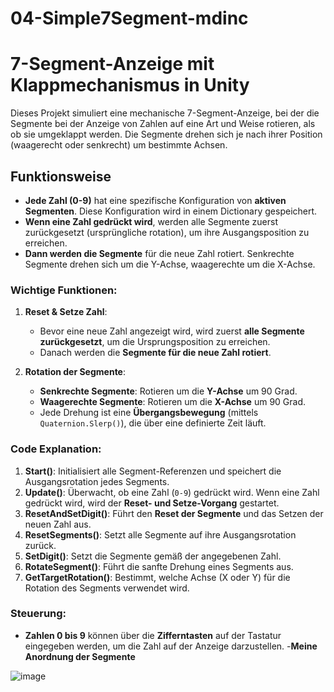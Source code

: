 # 04-Simple7Segment-mdinc
# 7-Segment-Anzeige mit Klappmechanismus in Unity

Dieses Projekt simuliert eine mechanische 7-Segment-Anzeige, bei der die Segmente bei der Anzeige von Zahlen auf eine Art und Weise rotieren, als ob sie umgeklappt werden. Die Segmente drehen sich je nach ihrer Position (waagerecht oder senkrecht) um bestimmte Achsen.  

## Funktionsweise

- **Jede Zahl (0-9)** hat eine spezifische Konfiguration von **aktiven Segmenten**. Diese Konfiguration wird in einem Dictionary gespeichert.
- **Wenn eine Zahl gedrückt wird**, werden alle Segmente zuerst zurückgesetzt (ursprüngliche rotation), um ihre Ausgangsposition zu erreichen.
- **Dann werden die Segmente** für die neue Zahl rotiert. Senkrechte Segmente drehen sich um die Y-Achse, waagerechte um die X-Achse.

### **Wichtige Funktionen:**

1. **Reset & Setze Zahl**:
    - Bevor eine neue Zahl angezeigt wird, wird zuerst **alle Segmente zurückgesetzt**, um die Ursprungsposition zu erreichen.
    - Danach werden die **Segmente für die neue Zahl rotiert**.

2. **Rotation der Segmente**:
    - **Senkrechte Segmente**: Rotieren um die **Y-Achse** um 90 Grad.
    - **Waagerechte Segmente**: Rotieren um die **X-Achse** um 90 Grad.
    - Jede Drehung ist eine **Übergangsbewegung** (mittels `Quaternion.Slerp()`), die über eine definierte Zeit läuft.

### **Code Explanation:**

1. **Start()**: Initialisiert alle Segment-Referenzen und speichert die Ausgangsrotation jedes Segments.
2. **Update()**: Überwacht, ob eine Zahl (`0-9`) gedrückt wird. Wenn eine Zahl gedrückt wird, wird der **Reset- und Setze-Vorgang** gestartet.
3. **ResetAndSetDigit()**: Führt den **Reset der Segmente** und das Setzen der neuen Zahl aus.
4. **ResetSegments()**: Setzt alle Segmente auf ihre Ausgangsrotation zurück.
5. **SetDigit()**: Setzt die Segmente gemäß der angegebenen Zahl.
6. **RotateSegment()**: Führt die sanfte Drehung eines Segments aus.
7. **GetTargetRotation()**: Bestimmt, welche Achse (X oder Y) für die Rotation des Segments verwendet wird.

### **Steuerung:**

- **Zahlen 0 bis 9** können über die **Zifferntasten** auf der Tastatur eingegeben werden, um die Zahl auf der Anzeige darzustellen.
-**Meine Anordnung der Segmente**
  
![image](https://github.com/user-attachments/assets/5194f7ba-1047-47b1-979f-b4048220d725)


